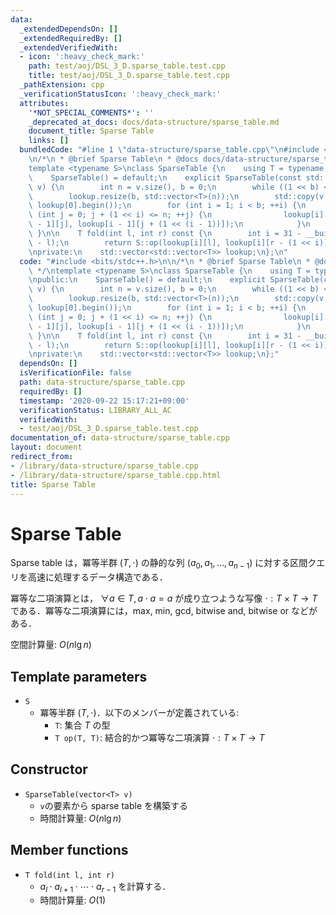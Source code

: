 ```yaml
---
data:
  _extendedDependsOn: []
  _extendedRequiredBy: []
  _extendedVerifiedWith:
  - icon: ':heavy_check_mark:'
    path: test/aoj/DSL_3_D.sparse_table.test.cpp
    title: test/aoj/DSL_3_D.sparse_table.test.cpp
  _pathExtension: cpp
  _verificationStatusIcon: ':heavy_check_mark:'
  attributes:
    '*NOT_SPECIAL_COMMENTS*': ''
    _deprecated_at_docs: docs/data-structure/sparse_table.md
    document_title: Sparse Table
    links: []
  bundledCode: "#line 1 \"data-structure/sparse_table.cpp\"\n#include <bits/stdc++.h>\n\
    \n/*\n * @brief Sparse Table\n * @docs docs/data-structure/sparse_table.md\n */\n\
    template <typename S>\nclass SparseTable {\n    using T = typename S::T;\n\npublic:\n\
    \    SparseTable() = default;\n    explicit SparseTable(const std::vector<T>&\
    \ v) {\n        int n = v.size(), b = 0;\n        while ((1 << b) <= n) ++b;\n\
    \        lookup.resize(b, std::vector<T>(n));\n        std::copy(v.begin(), v.end(),\
    \ lookup[0].begin());\n        for (int i = 1; i < b; ++i) {\n            for\
    \ (int j = 0; j + (1 << i) <= n; ++j) {\n                lookup[i][j] = S::op(lookup[i\
    \ - 1][j], lookup[i - 1][j + (1 << (i - 1))]);\n            }\n        }\n   \
    \ }\n\n    T fold(int l, int r) const {\n        int i = 31 - __builtin_clz(r\
    \ - l);\n        return S::op(lookup[i][l], lookup[i][r - (1 << i)]);\n    }\n\
    \nprivate:\n    std::vector<std::vector<T>> lookup;\n};\n"
  code: "#include <bits/stdc++.h>\n\n/*\n * @brief Sparse Table\n * @docs docs/data-structure/sparse_table.md\n\
    \ */\ntemplate <typename S>\nclass SparseTable {\n    using T = typename S::T;\n\
    \npublic:\n    SparseTable() = default;\n    explicit SparseTable(const std::vector<T>&\
    \ v) {\n        int n = v.size(), b = 0;\n        while ((1 << b) <= n) ++b;\n\
    \        lookup.resize(b, std::vector<T>(n));\n        std::copy(v.begin(), v.end(),\
    \ lookup[0].begin());\n        for (int i = 1; i < b; ++i) {\n            for\
    \ (int j = 0; j + (1 << i) <= n; ++j) {\n                lookup[i][j] = S::op(lookup[i\
    \ - 1][j], lookup[i - 1][j + (1 << (i - 1))]);\n            }\n        }\n   \
    \ }\n\n    T fold(int l, int r) const {\n        int i = 31 - __builtin_clz(r\
    \ - l);\n        return S::op(lookup[i][l], lookup[i][r - (1 << i)]);\n    }\n\
    \nprivate:\n    std::vector<std::vector<T>> lookup;\n};"
  dependsOn: []
  isVerificationFile: false
  path: data-structure/sparse_table.cpp
  requiredBy: []
  timestamp: '2020-09-22 15:17:21+09:00'
  verificationStatus: LIBRARY_ALL_AC
  verifiedWith:
  - test/aoj/DSL_3_D.sparse_table.test.cpp
documentation_of: data-structure/sparse_table.cpp
layout: document
redirect_from:
- /library/data-structure/sparse_table.cpp
- /library/data-structure/sparse_table.cpp.html
title: Sparse Table
---
```

# Sparse Table

Sparse table は，冪等半群 $(T, \cdot)$ の静的な列 $(a_0, a_1, \dots, a_{n-1})$ に対する区間クエリを高速に処理するデータ構造である．

冪等な二項演算とは， $\forall a \in T, a \cdot a = a$ が成り立つような写像 $\cdot: T \times T \rightarrow T$ である．冪等な二項演算には，max, min, gcd, bitwise and, bitwise or などがある．

空間計算量: $O(n \lg n)$

## Template parameters

- `S`
    - 冪等半群 $(T, \cdot)$．以下のメンバーが定義されている:
        - `T`: 集合 $T$ の型
        - `T op(T, T)`: 結合的かつ冪等な二項演算 $\cdot: T \times T \rightarrow T$

## Constructor

- `SparseTable(vector<T> v)`
    - `v`の要素から sparse table を構築する
    - 時間計算量: $O(n \lg n)$

## Member functions

- `T fold(int l, int r)`
    - $a_l \cdot a_{l+1} \cdot \cdots \cdot a_{r-1}$ を計算する．
    - 時間計算量: $O(1)$